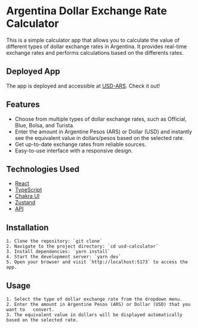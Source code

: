 # Argentina Dollar Exchange Rate Calculator

This is a simple calculator app that allows you to calculate the value of different types of dollar exchange rates in Argentina. It provides real-time exchange rates and performs calculations based on the differents rates.

## Deployed App

The app is deployed and accessible at [USD-ARS](https://usd-calculator.vercel.app/). Check it out!

## Features

- Choose from multiple types of dollar exchange rates, such as Official, Blue, Bolsa, and Turista.
- Enter the amount in Argentine Pesos (ARS) or Dollar (USD) and instantly see the equivalent value in dollars/pesos based on the selected rate.
- Get up-to-date exchange rates from reliable sources.
- Easy-to-use interface with a responsive design.

## Technologies Used

- [React](https://reactjs.org)
- [TypeScript](https://www.typescriptlang.org)
- [Chakra UI](https://chakra-ui.com)
- [Zustand](https://zustand.surge.sh)
- [API](https://www.dolarsi.com/api/api.php?type=valoresprincipales)



## Installation

    1. Clone the repository: `git clone`
    2. Navigate to the project directory: `cd usd-calculator`
    3. Install dependencies: `yarn install`
    4. Start the development server: `yarn dev`
    5. Open your browser and visit `http://localhost:5173` to access the app.

## Usage

    1. Select the type of dollar exchange rate from the dropdown menu.
    2. Enter the amount in Argentine Pesos (ARS) or Dollar (USD) that you want to   convert.
    3. The equivalent value in dollars will be displayed automatically based on the selected rate.

